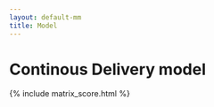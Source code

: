 ```yaml
---
layout: default-mm
title: Model
---
```


<h1>Continous Delivery model</h1>

{% include matrix_score.html %}
